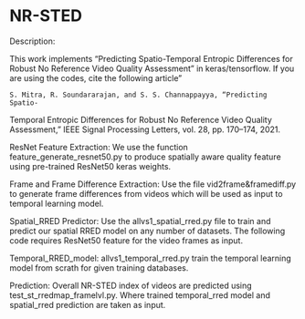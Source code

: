 # NR-STED
Description:

This work implements “Predicting Spatio-Temporal Entropic Differences for
Robust No Reference Video Quality Assessment” in keras/tensorflow. If you are using the codes, cite the following article”

	S. Mitra, R. Soundararajan, and S. S. Channappayya, “Predicting Spatio-
Temporal Entropic Differences for Robust No Reference Video Quality
Assessment,” IEEE Signal Processing Letters, vol. 28, pp. 170–174,
2021.
 

ResNet Feature Extraction: We use the function feature_generate_resnet50.py to produce spatially aware quality feature using pre-trained ResNet50 keras weights.

Frame and Frame Difference Extraction: Use the file vid2frame&framediff.py to generate frame differences from videos which will be used as input to temporal learning model.

Spatial_RRED Predictor: Use the allvs1_spatial_rred.py file to train and predict our spatial RRED model on any number of datasets. The following code requires ResNet50 feature for the video frames as input.

Temporal_RRED_model:  allvs1_temporal_rred.py train the temporal learning model from scrath for given training databases.

Prediction: Overall NR-STED index of videos are predicted using test_st_rredmap_framelvl.py. Where trained temporal_rred model and spatial_rred prediction are taken as input.
